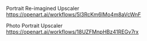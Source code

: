 
Portrait Re-imagined Upscaler
https://openart.ai/workflows/5l3RcKm6IMo4m8aVcWnF

Photo Portrait Upscaler
https://openart.ai/workflows/18UZFMnpHBz41REGv7rx



